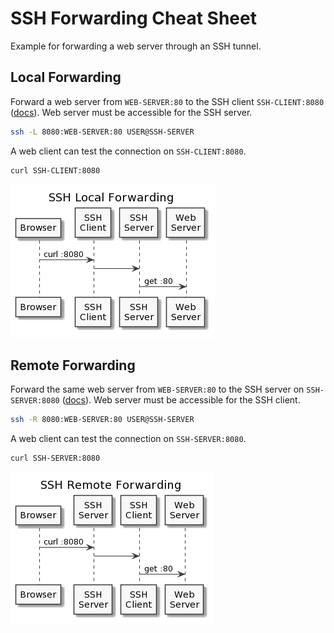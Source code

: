 # SSH Forwarding Cheat Sheet

Example for forwarding a web server through an SSH tunnel.

## Local Forwarding

Forward a web server from `WEB-SERVER:80` to the SSH client `SSH-CLIENT:8080` ([docs](https://www.ssh.com/ssh/tunneling/example#local-forwarding)). Web server must be accessible for the SSH server.

```bash
ssh -L 8080:WEB-SERVER:80 USER@SSH-SERVER
```

A web client can test the connection on `SSH-CLIENT:8080`.

```bash
curl SSH-CLIENT:8080
```

![Sequence diagram - SSH local forwarding](img/ssh-l.png)

## Remote Forwarding

Forward the same web server from `WEB-SERVER:80` to the SSH server on `SSH-SERVER:8080` ([docs](https://www.ssh.com/ssh/tunneling/example#remote-forwarding)). Web server must be accessible for the SSH client.

```bash
ssh -R 8080:WEB-SERVER:80 USER@SSH-SERVER
```

A web client can test the connection on `SSH-SERVER:8080`.

```bash
curl SSH-SERVER:8080
```

![Sequence diagram - SSH remote forwarding](img/ssh-r.png)
